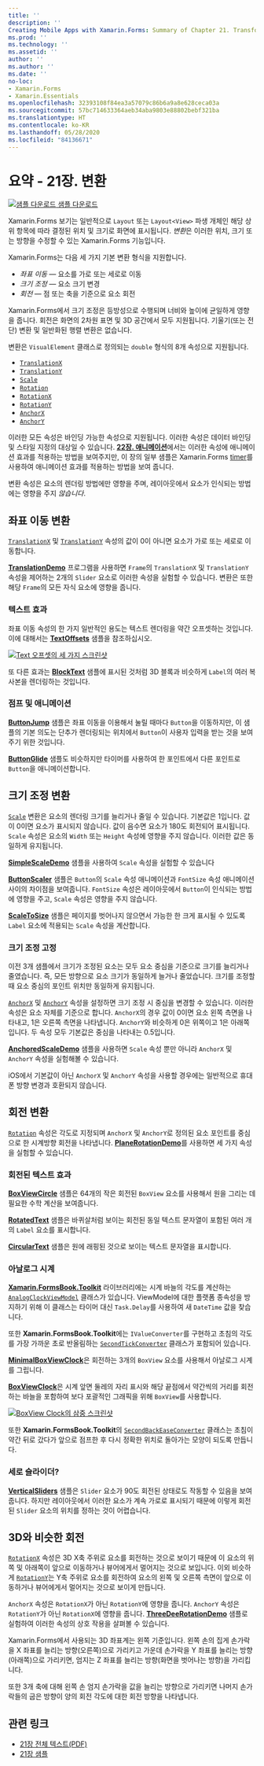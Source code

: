 ```yaml
---
title: ''
description: ''
Creating Mobile Apps with Xamarin.Forms: Summary of Chapter 21. Transforms''
ms.prod: ''
ms.technology: ''
ms.assetid: ''
author: ''
ms.author: ''
ms.date: ''
no-loc:
- Xamarin.Forms
- Xamarin.Essentials
ms.openlocfilehash: 32393108f84ea3a57079c86b6a9a8e628ceca03a
ms.sourcegitcommit: 57bc714633364aeb34aba9803e88802bebf321ba
ms.translationtype: HT
ms.contentlocale: ko-KR
ms.lasthandoff: 05/28/2020
ms.locfileid: "84136671"
---
```

# <a name="summary-of-chapter-21-transforms"></a>요약 - 21장. 변환

[![샘플 다운로드](~/media/shared/download.png) 샘플 다운로드](https://github.com/xamarin/xamarin-forms-book-samples/tree/master/Chapter21)

Xamarin.Forms 보기는 일반적으로 `Layout` 또는 `Layout<View>` 파생 개체인 해당 상위 항목에 따라 결정된 위치 및 크기로 화면에 표시됩니다. *변환*은 이러한 위치, 크기 또는 방향을 수정할 수 있는 Xamarin.Forms 기능입니다.

Xamarin.Forms는 다음 세 가지 기본 변환 형식을 지원합니다.

- *좌표 이동* &mdash; 요소를 가로 또는 세로로 이동
- *크기 조정* &mdash; 요소 크기 변경
- *회전* &mdash; 점 또는 축을 기준으로 요소 회전

Xamarin.Forms에서 크기 조정은 등방성으로 수행되며 너비와 높이에 균일하게 영향을 줍니다. 회전은 화면의 2차원 표면 및 3D 공간에서 모두 지원됩니다. 기울기(또는 전단) 변환 및 일반화된 행렬 변환은 없습니다.

변환은 `VisualElement` 클래스로 정의되는 `double` 형식의 8개 속성으로 지원됩니다.

- [`TranslationX`](xref:Xamarin.Forms.VisualElement.TranslationX)
- [`TranslationY`](xref:Xamarin.Forms.VisualElement.TranslationY)
- [`Scale`](xref:Xamarin.Forms.VisualElement.Scale)
- [`Rotation`](xref:Xamarin.Forms.VisualElement.Rotation)
- [`RotationX`](xref:Xamarin.Forms.VisualElement.RotationX)
- [`RotationY`](xref:Xamarin.Forms.VisualElement.RotationY)
- [`AnchorX`](xref:Xamarin.Forms.VisualElement.AnchorX)
- [`AnchorY`](xref:Xamarin.Forms.VisualElement.AnchorY)

이러한 모든 속성은 바인딩 가능한 속성으로 지원됩니다. 이러한 속성은 데이터 바인딩 및 스타일 지정의 대상일 수 있습니다. [**22장. 애니메이션**](~/xamarin-forms/creating-mobile-apps-xamarin-forms/summaries/chapter22.md)에서는 이러한 속성에 애니메이션 효과를 적용하는 방법을 보여주지만, 이 장의 일부 샘플은 Xamarin.Forms [timer](~/xamarin-forms/platform/device.md#devicestarttimer)를 사용하여 애니메이션 효과를 적용하는 방법을 보여 줍니다.

변환 속성은 요소의 렌더링 방법에만 영향을 주며, 레이아웃에서 요소가 인식되는 방법에는 영향을 주지 *않습니다*.

## <a name="the-translation-transform"></a>좌표 이동 변환

[`TranslationX`](xref:Xamarin.Forms.VisualElement.TranslationX) 및 [`TranslationY`](xref:Xamarin.Forms.VisualElement.TranslationY) 속성의 값이 0이 아니면 요소가 가로 또는 세로로 이동합니다.

[**TranslationDemo**](https://github.com/xamarin/xamarin-forms-book-samples/tree/master/Chapter21/TranslationDemo) 프로그램을 사용하면 `Frame`의 `TranslationX` 및 `TranslationY` 속성을 제어하는 2개의 `Slider` 요소로 이러한 속성을 실험할 수 있습니다. 변환은 또한 해당 `Frame`의 모든 자식 요소에 영향을 줍니다.

### <a name="text-effects"></a>텍스트 효과

좌표 이동 속성의 한 가지 일반적인 용도는 텍스트 렌더링을 약간 오프셋하는 것입니다. 이에 대해서는 [**TextOffsets**](https://github.com/xamarin/xamarin-forms-book-samples/tree/master/Chapter21/TextOffsets) 샘플을 참조하십시오.

[![Text 오프셋의 세 가지 스크린샷](images/ch21fg03-small.png "텍스트 오프셋")](images/ch21fg03-large.png#lightbox "텍스트 오프셋")

또 다른 효과는 [**BlockText**](https://github.com/xamarin/xamarin-forms-book-samples/tree/master/Chapter21/BlockText) 샘플에 표시된 것처럼 3D 블록과 비슷하게 `Label`의 여러 복사본을 렌더링하는 것입니다.

### <a name="jumps-and-animations"></a>점프 및 애니메이션

[**ButtonJump**](https://github.com/xamarin/xamarin-forms-book-samples/tree/master/Chapter21/ButtonJump) 샘플은 좌표 이동을 이용해서 눌릴 때마다 `Button`을 이동하지만, 이 샘플의 기본 의도는 단추가 렌더링되는 위치에서 `Button`이 사용자 입력을 받는 것을 보여주기 위한 것입니다.

[**ButtonGlide**](https://github.com/xamarin/xamarin-forms-book-samples/tree/master/Chapter21/ButtonGlide) 샘플도 비슷하지만 타이머를 사용하여 한 포인트에서 다른 포인트로 `Button`을 애니메이션합니다.

## <a name="the-scale-transform"></a>크기 조정 변환

[`Scale`](xref:Xamarin.Forms.VisualElement.Scale) 변환은 요소의 렌더링 크기를 늘리거나 줄일 수 있습니다. 기본값은 1입니다. 값이 0이면 요소가 표시되지 않습니다. 값이 음수면 요소가 180도 회전되어 표시됩니다. `Scale` 속성은 요소의 `Width` 또는 `Height` 속성에 영향을 주지 않습니다. 이러한 값은 동일하게 유지됩니다.

[**SimpleScaleDemo**](https://github.com/xamarin/xamarin-forms-book-samples/tree/master/Chapter21/SimpleScaleDemo) 샘플을 사용하여 `Scale` 속성을 실험할 수 있습니다

[**ButtonScaler**](https://github.com/xamarin/xamarin-forms-book-samples/tree/master/Chapter21/ButtonScaler) 샘플은 `Button`의 `Scale` 속성 애니메이션과 `FontSize` 속성 애니메이션 사이의 차이점을 보여줍니다. `FontSize` 속성은 레이아웃에서 `Button`이 인식되는 방법에 영향을 주고, `Scale` 속성은 영향을 주지 않습니다.

[**ScaleToSize**](https://github.com/xamarin/xamarin-forms-book-samples/tree/master/Chapter21/ScaleToSize) 샘플은 페이지를 벗어나지 않으면서 가능한 한 크게 표시될 수 있도록 `Label` 요소에 적용되는 `Scale` 속성을 계산합니다.

### <a name="anchoring-the-scale"></a>크기 조정 고정

이전 3개 샘플에서 크기가 조정된 요소는 모두 요소 중심을 기준으로 크기를 늘리거나 줄였습니다. 즉, 모든 방향으로 요소 크기가 동일하게 늘거나 줄었습니다. 크기를 조정할 때 요소 중심의 포인트 위치만 동일하게 유지됩니다.

[`AnchorX`](xref:Xamarin.Forms.VisualElement.AnchorX) 및 [`AnchorY`](xref:Xamarin.Forms.VisualElement.AnchorY) 속성을 설정하면 크기 조정 시 중심을 변경할 수 있습니다. 이러한 속성은 요소 자체를 기준으로 합니다. `AnchorX`의 경우 값이 0이면 요소 왼쪽 측면을 나타내고, 1은 오른쪽 측면을 나타냅니다. `AnchorY`와 비슷하게 0은 위쪽이고 1은 아래쪽입니다. 두 속성 모두 기본값은 중심을 나타내는 0.5입니다.

[**AnchoredScaleDemo**](https://github.com/xamarin/xamarin-forms-book-samples/tree/master/Chapter21/AnchoredScaleDemo) 샘플을 사용하면 `Scale` 속성 뿐만 아니라 `AnchorX` 및 `AnchorY` 속성을 실험해볼 수 있습니다.

iOS에서 기본값이 아닌 `AnchorX` 및 `AnchorY` 속성을 사용할 경우에는 일반적으로 휴대폰 방향 변경과 호환되지 않습니다.

## <a name="the-rotation-transform"></a>회전 변환

[`Rotation`](xref:Xamarin.Forms.VisualElement.Rotation) 속성은 각도로 지정되며 `AnchorX` 및 `AnchorY`로 정의된 요소 포인트를 중심으로 한 시계방향 회전을 나타냅니다. [**PlaneRotationDemo**](https://github.com/xamarin/xamarin-forms-book-samples/tree/master/Chapter21/PlaneRotationDemo)를 사용하면 세 가지 속성을 실험할 수 있습니다.

### <a name="rotated-text-effects"></a>회전된 텍스트 효과

[**BoxViewCircle**](https://github.com/xamarin/xamarin-forms-book-samples/tree/master/Chapter21/BoxViewCircle) 샘플은 64개의 작은 회전된 `BoxView` 요소를 사용해서 원을 그리는 데 필요한 수학 계산을 보여줍니다.

[**RotatedText**](https://github.com/xamarin/xamarin-forms-book-samples/tree/master/Chapter21/RotatedText) 샘플은 바퀴살처럼 보이는 회전된 동일 텍스트 문자열이 포함된 여러 개의 `Label` 요소를 표시합니다.

[**CircularText**](https://github.com/xamarin/xamarin-forms-book-samples/tree/master/Chapter21/CircularText) 샘플은 원에 래핑된 것으로 보이는 텍스트 문자열을 표시합니다.

### <a name="an-analog-clock"></a>아날로그 시계

[**Xamarin.FormsBook.Toolkit**](https://github.com/xamarin/xamarin-forms-book-samples/tree/master/Libraries/Xamarin.FormsBook.Toolkit) 라이브러리에는 시계 바늘의 각도를 계산하는 [`AnalogClockViewModel`](https://github.com/xamarin/xamarin-forms-book-samples/blob/master/Libraries/Xamarin.FormsBook.Toolkit/Xamarin.FormsBook.Toolkit/AnalogClockViewModel.cs) 클래스가 있습니다. ViewModel에 대한 플랫폼 종속성을 방지하기 위해 이 클래스는 타이머 대신 `Task.Delay`를 사용하여 새 `DateTime` 값을 찾습니다.

또한 **Xamarin.FormsBook.Toolkit**에는 `IValueConverter`를 구현하고 초침의 각도를 가장 가까운 초로 반올림하는 [`SecondTickConverter`](https://github.com/xamarin/xamarin-forms-book-samples/blob/master/Libraries/Xamarin.FormsBook.Toolkit/Xamarin.FormsBook.Toolkit/SecondTickConverter.cs) 클래스가 포함되어 있습니다.

[**MinimalBoxViewClock**](https://github.com/xamarin/xamarin-forms-book-samples/tree/master/Chapter21/MinimalBoxViewClock)은 회전하는 3개의 `BoxView` 요소를 사용해서 아날로그 시계를 그립니다.

[**BoxViewClock**](https://github.com/xamarin/xamarin-forms-book-samples/tree/master/Chapter21/BoxViewClock)은 시계 앞면 둘레의 자리 표시와 해당 끝점에서 약간씩의 거리를 회전하는 바늘을 포함하여 보다 포괄적인 그래픽을 위해 `BoxView`를 사용합니다.

[![BoxView Clock의 삼중 스크린샷](images/ch21fg17-small.png "아날로그 시계 앞면")](images/ch21fg17-large.png#lightbox "아날로그 시계 앞면")

또한 **Xamarin.FormsBook.Toolkit**의 [`SecondBackEaseConverter`](https://github.com/xamarin/xamarin-forms-book-samples/blob/master/Libraries/Xamarin.FormsBook.Toolkit/Xamarin.FormsBook.Toolkit/SecondBackEaseConverter.cs) 클래스는 초침이 약간 뒤로 갔다가 앞으로 점프한 후 다시 정확한 위치로 돌아가는 모양이 되도록 만듭니다.

### <a name="vertical-sliders"></a>세로 슬라이더?

[**VerticalSliders**](https://github.com/xamarin/xamarin-forms-book-samples/tree/master/Chapter21/VerticalSliders) 샘플은 `Slider` 요소가 90도 회전된 상태로도 작동할 수 있음을 보여줍니다. 하지만 레이아웃에서 이러한 요소가 계속 가로로 표시되기 때문에 이렇게 회전된 `Slider` 요소의 위치를 정하는 것이 어렵습니다.

## <a name="3d-ish-rotations"></a>3D와 비슷한 회전

[`RotationX`](xref:Xamarin.Forms.VisualElement.RotationX) 속성은 3D X축 주위로 요소를 회전하는 것으로 보이기 때문에 이 요소의 위쪽 및 아래쪽이 앞으로 이동하거나 뷰어에게서 멀어지는 것으로 보입니다. 이외 비슷하게 [`RotationY`](xref:Xamarin.Forms.VisualElement.RotationY)는 Y축 주위로 요소를 회전하여 요소의 왼쪽 및 오른쪽 측면이 앞으로 이동하거나 뷰어에게서 멀어지는 것으로 보이게 만듭니다.

`AnchorX` 속성은 `RotationX`가 아닌 `RotationY`에 영향을 줍니다. `AnchorY` 속성은 `RotationY`가 아닌 `RotationX`에 영향을 줍니다. [**ThreeDeeRotationDemo**](https://github.com/xamarin/xamarin-forms-book-samples/tree/master/Chapter21/ThreeDeeRotationDemo) 샘플로 실험하여 이러한 속성의 상호 작용을 살펴볼 수 있습니다.

Xamarin.Forms에서 사용되는 3D 좌표계는 왼쪽 기준입니다. 왼쪽 손의 집게 손가락을 X 좌표를 늘리는 방향(오른쪽)으로 가리키고 가운데 손가락을 Y 좌표를 늘리는 방향(아래쪽)으로 가리키면, 엄지는 Z 좌표를 늘리는 방향(화면을 벗어나는 방향)을 가리킵니다.

또한 3개 축에 대해 왼쪽 손 엄지 손가락을 값을 늘리는 방향으로 가리키면 나머지 손가락들의 굽은 방향이 양의 회전 각도에 대한 회전 방향을 나타냅니다.

## <a name="related-links"></a>관련 링크

- [21장 전체 텍스트(PDF)](https://download.xamarin.com/developer/xamarin-forms-book/XamarinFormsBook-Ch21-Apr2016.pdf)
- [21장 샘플](https://github.com/xamarin/xamarin-forms-book-samples/tree/master/Chapter21)
